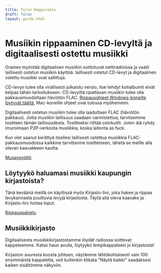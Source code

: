 ```yaml
---
title: Turun Wappuradio
draft: false
layout: guide.html
---
```


# Musiikin rippaaminen CD-levyltä ja digitaalisesti ostettu musiikki

Gramex myöntää digitaalisen musiikin soittoluvat nettiradioissa ja vaatii laillisesti ostetun musiikin käyttöä. 
laillisesti ostetut CD-levyt ja digitaalinen ostettu musiikki ovat sallittuja.

CD-levyn tulee olla virallisesti julkaistu versio, itse tehdyt kotialbumit eivät kelpaa tähän tarkoitukseen. 
CD-levyiltä ripattavan musiikin tulee olla pakkausmuodoltaan häviötön FLAC. 
[Rippausohjeet Windows-koneille löytyvät täältä](/windowsrippaus.html), Mac-koneille ohjeet ovat tulossa myöhemmin.

Digitaalisesti ostetun musiikin tulee olla laadultaan FLAC (häviötön pakkaus). Jotta musiikin laillisuus saadaan
varmistettua, tarvitsemme tositteen tämän laillisuudesta. Tositteeksi riittää ostokuitti. Joten älä ryhdy imuroimaan
P2P-verkosta musiikkia, koska laitonta as fuck.

Kun olet saanut kerättyä itsellesi laillisesti ostettua musiikkia FLAC-pakkausmuodossa kaikkine tarvittavine
tositteineen, lähetä se meille alla olevan kaavakkeen kautta.

<div class="ButtonContainer">
<a href="https://docs.google.com/forms/d/e/1FAIpQLSetqnhzrpfOdbkaK4GmUHTGFMZH0h6NBMeKESC4rQEh3JqatA/viewform?usp=sf_link">
Musansyöttö
</a>
</div>

## Löytyykö haluamasi musiikki kaupungin kirjastoista?

Tänä keväänä meillä on käytössä myös Kirjasto-Iiro, joka hakee ja rippaa levykannasta puuttuvia levyjä kirjastosta.
Täytä alla oleva kaavake ja Kirjasto-Iiro hoitaa loput.

<div class="ButtonContainer">
<a href="https://docs.google.com/forms/d/e/1FAIpQLSenV00_NDnDBw1lgZn1z2jGmnyWi5RPRKm34RG_Zn5vfb7IMA/viewform?usp=sf_link">
Rippauspalvelu
</a>
</div>

## Musiikkikirjasto

Digitaalisesta musiikkikirjastostamme löydät radiossa soittevat kappeleemme. Katso haun avulla, löytyykö lempikappaleesi jo kirjastosta!

Kirjaston suuresta koosta johtuen, näytämme lähtökohtaisesti vain 100 ensimmäistä kappaletta, voit kuitenkin klikata "Näytä kaikki" saadaksesi kaiken sisältömme näkyviin.